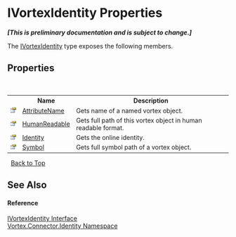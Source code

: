 # IVortexIdentity Properties
 _**\[This is preliminary documentation and is subject to change.\]**_

The <a href="T_Vortex_Connector_Identity_IVortexIdentity.md">IVortexIdentity</a> type exposes the following members.


## Properties
&nbsp;<table><tr><th></th><th>Name</th><th>Description</th></tr><tr><td>![Public property](media/pubproperty.gif "Public property")</td><td><a href="P_Vortex_Connector_Identity_IVortexIdentity_AttributeName.md">AttributeName</a></td><td>
Gets name of a named vortex object.</td></tr><tr><td>![Public property](media/pubproperty.gif "Public property")</td><td><a href="P_Vortex_Connector_Identity_IVortexIdentity_HumanReadable.md">HumanReadable</a></td><td>
Gets full path of this vortex object in human readable format.</td></tr><tr><td>![Public property](media/pubproperty.gif "Public property")</td><td><a href="P_Vortex_Connector_Identity_IVortexIdentity_Identity.md">Identity</a></td><td>
Gets the online identity.</td></tr><tr><td>![Public property](media/pubproperty.gif "Public property")</td><td><a href="P_Vortex_Connector_Identity_IVortexIdentity_Symbol.md">Symbol</a></td><td>
Gets full symbol path of a vortex object.</td></tr></table>&nbsp;
<a href="#ivortexidentity-properties">Back to Top</a>

## See Also


#### Reference
<a href="T_Vortex_Connector_Identity_IVortexIdentity.md">IVortexIdentity Interface</a><br /><a href="N_Vortex_Connector_Identity.md">Vortex.Connector.Identity Namespace</a><br />